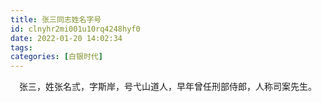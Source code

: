 ```yaml
---
title: 张三同志姓名字号
id: clnyhr2mi001u10rq4248hyf0
date: 2022-01-20 14:02:34
tags:
categories: [白银时代]
---
```


<center>张三，姓张名弎，字斯岸，号弋山道人，早年曾任刑部侍郎，人称司案先生。</center>
<br>
